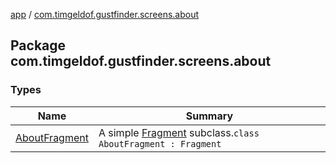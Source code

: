 [app](../index.md) / [com.timgeldof.gustfinder.screens.about](./index.md)

## Package com.timgeldof.gustfinder.screens.about

### Types

| Name | Summary |
|---|---|
| [AboutFragment](-about-fragment/index.md) | A simple [Fragment](#) subclass.`class AboutFragment : Fragment` |
